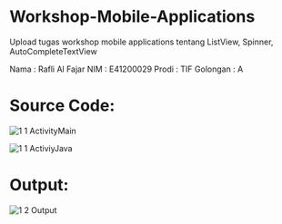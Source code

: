 # Workshop-Mobile-Applications
Upload tugas workshop mobile applications tentang ListView, Spinner, AutoCompleteTextView

Nama : Rafli Al Fajar
NIM : E41200029
Prodi : TIF
Golongan : A

# Source Code:

![1 1 ActivityMain](https://user-images.githubusercontent.com/75103755/136021840-540d1721-9c73-4986-8ab4-60f5fe05f15d.PNG)

![1 1 ActiviyJava](https://user-images.githubusercontent.com/75103755/136021897-428dbd7f-b906-45bd-bf18-818b02ccb0f3.PNG)

# Output:

![1 2 Output](https://user-images.githubusercontent.com/75103755/136022806-6ee45ea9-9082-4e88-a8d1-2f3b335aada5.PNG)

